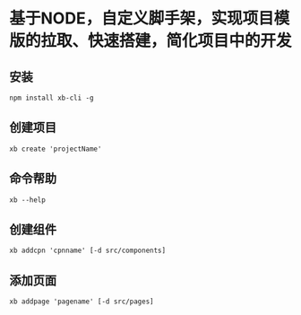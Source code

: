 # 基于NODE，自定义脚手架，实现项目模版的拉取、快速搭建，简化项目中的开发

## 安装

```
npm install xb-cli -g
```

## 创建项目

```
xb create 'projectName'
```

## 命令帮助

```
xb --help
```

## 创建组件

```
xb addcpn 'cpnname' [-d src/components]
```

## 添加页面

```
xb addpage 'pagename' [-d src/pages]
```
